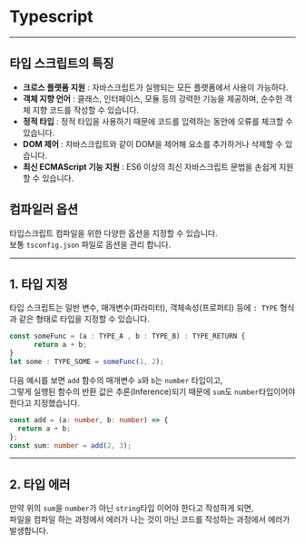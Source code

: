 # Typescript

---

## 타입 스크립트의 특징

- **크로스 플랫폼 지원** : 자바스크립트가 실행되는 모든 플랫폼에서 사용이 가능하다.
- **객체 지향 언어** : 클래스, 인터페이스, 모듈 등의 강력한 기능을 제공하며, 순수한 객체 지향 코드를 작성할 수 있습니다.
- **정적 타입** : 정적 타입을 사용하기 때문에 코드를 입력하는 동안에 오류를 체크할 수 있습니다.
- **DOM 제어** : 자바스크립트와 같이 DOM을 제어해 요소를 추가하거나 삭제할 수 있습니다.
- **최신 ECMAScript 기능 지원** : ES6 이상의 최신 자바스크립트 문법을 손쉽게 지원할 수 있습니다.

## 컴파일러 옵션

타입스크립트 컴파일을 위한 다양한 옵션을 지정할 수 있습니다. <br />
보통 `tsconfig.json` 파일로 옵션을 관리 합니다.

---

## 1. 타입 지정

타입 스크립트는 일반 변수, 매개변수(파라미터), 객체속성(프로퍼티) 등에 `: TYPE` 형식과 같은 형태로 타입을 지정할 수 있습니다.

```ts
const someFunc = (a : TYPE_A , b : TYPE_B) : TYPE_RETURN {
      return a + b;
}
let some : TYPE_SOME = someFunc(1, 2);
```

다음 예시를 보면
`add` 함수의 매개변수 `a`와 `b`는 `number` 타입이고, <br />
그렇게 실행된 함수의 반환 값은 추론(Inference)되기 때문에 `sum`도 `number`타입이어야 한다고 지정했습니다.

```ts
const add = (a: number, b: number) => {
  return a + b;
};
const sum: number = add(2, 3);
```

---

## 2. 타입 에러

만약 위의 `sum`을 `number`가 아닌 `string`타입 이어야 한다고 작성하게 되면, <br>
파일을 컴파일 하는 과정에서 에러가 나는 것이 아닌 코드를 작성하는 과정에서 에러가 발생합니다.
